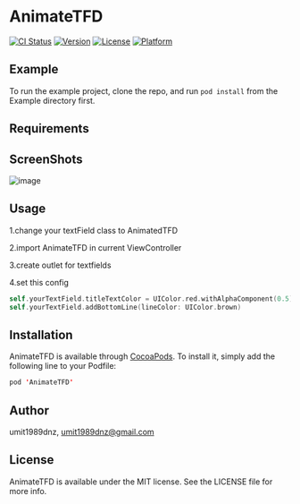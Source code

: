 # AnimateTFD

[![CI Status](https://img.shields.io/travis/umit1989dnz/AnimateTFD.svg?style=flat)](https://travis-ci.org/umit1989dnz/AnimateTFD)
[![Version](https://img.shields.io/cocoapods/v/AnimateTFD.svg?style=flat)](https://cocoapods.org/pods/AnimateTFD)
[![License](https://img.shields.io/cocoapods/l/AnimateTFD.svg?style=flat)](https://cocoapods.org/pods/AnimateTFD)
[![Platform](https://img.shields.io/cocoapods/p/AnimateTFD.svg?style=flat)](https://cocoapods.org/pods/AnimateTFD)

## Example

To run the example project, clone the repo, and run `pod install` from the Example directory first.

## Requirements

## ScreenShots

![image](https://cloud.githubusercontent.com/assets/9053854/24495974/fbf2e0cc-1547-11e7-846c-25b5fac7f6b1.png)

## Usage

1.change your textField class to AnimatedTFD

2.import AnimateTFD in current ViewController

3.create outlet for textfields

4.set this config 

```swift
self.yourTextField.titleTextColor = UIColor.red.withAlphaComponent(0.5)
self.yourTextField.addBottomLine(lineColor: UIColor.brown)
```

## Installation

AnimateTFD is available through [CocoaPods](https://cocoapods.org). To install
it, simply add the following line to your Podfile:

```swift
pod 'AnimateTFD'
```

## Author

umit1989dnz, umit1989dnz@gmail.com

## License

AnimateTFD is available under the MIT license. See the LICENSE file for more info.
